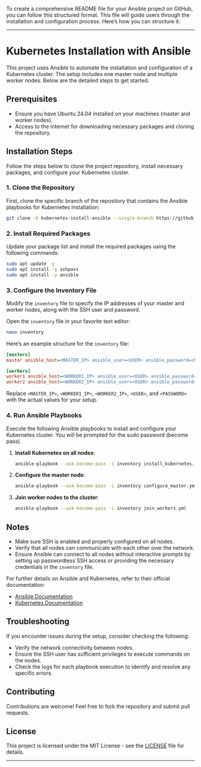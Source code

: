 To create a comprehensive README file for your Ansible project on GitHub, you can follow this structured format. This file will guide users through the installation and configuration process. Here’s how you can structure it:

---

# Kubernetes Installation with Ansible

This project uses Ansible to automate the installation and configuration of a Kubernetes cluster. The setup includes one master node and multiple worker nodes. Below are the detailed steps to get started.

## Prerequisites

- Ensure you have Ubuntu 24.04 installed on your machines (master and worker nodes).
- Access to the internet for downloading necessary packages and cloning the repository.

## Installation Steps

Follow the steps below to clone the project repository, install necessary packages, and configure your Kubernetes cluster.

### 1. Clone the Repository

First, clone the specific branch of the repository that contains the Ansible playbooks for Kubernetes installation:

```bash
git clone -b kubernetes-install-ansible --single-branch https://github.com/david11alonso/devops.git
```

### 2. Install Required Packages

Update your package list and install the required packages using the following commands:

```bash
sudo apt update -y
sudo apt install -y sshpass
sudo apt install -y ansible
```

### 3. Configure the Inventory File

Modify the `inventory` file to specify the IP addresses of your master and worker nodes, along with the SSH user and password.

Open the `inventory` file in your favorite text editor:

```bash
nano inventory
```

Here’s an example structure for the `inventory` file:

```ini
[masters]
master ansible_host=<MASTER_IP> ansible_user=<USER> ansible_password=<PASSWORD>

[workers]
worker1 ansible_host=<WORKER1_IP> ansible_user=<USER> ansible_password=<PASSWORD>
worker2 ansible_host=<WORKER2_IP> ansible_user=<USER> ansible_password=<PASSWORD>
```

Replace `<MASTER_IP>`, `<WORKER1_IP>`, `<WORKER2_IP>`, `<USER>`, and `<PASSWORD>` with the actual values for your setup.

### 4. Run Ansible Playbooks

Execute the following Ansible playbooks to install and configure your Kubernetes cluster. You will be prompted for the sudo password (become pass).

1. **Install Kubernetes on all nodes**:
   ```bash
   ansible-playbook --ask-become-pass -i inventory install_kubernetes.yml
   ```

2. **Configure the master node**:
   ```bash
   ansible-playbook --ask-become-pass -i inventory configure_master.yml
   ```

3. **Join worker nodes to the cluster**:
   ```bash
   ansible-playbook --ask-become-pass -i inventory join_workers.yml
   ```

## Notes

- Make sure SSH is enabled and properly configured on all nodes.
- Verify that all nodes can communicate with each other over the network.
- Ensure Ansible can connect to all nodes without interactive prompts by setting up passwordless SSH access or providing the necessary credentials in the `inventory` file.

For further details on Ansible and Kubernetes, refer to their official documentation:

- [Ansible Documentation](https://docs.ansible.com/)
- [Kubernetes Documentation](https://kubernetes.io/docs/)

## Troubleshooting

If you encounter issues during the setup, consider checking the following:

- Verify the network connectivity between nodes.
- Ensure the SSH user has sufficient privileges to execute commands on the nodes.
- Check the logs for each playbook execution to identify and resolve any specific errors.

## Contributing

Contributions are welcome! Feel free to fork the repository and submit pull requests.

## License

This project is licensed under the MIT License - see the [LICENSE](LICENSE) file for details.

---
